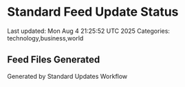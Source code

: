 # Standard Feed Update Status
Last updated: Mon Aug  4 21:25:52 UTC 2025
Categories: technology,business,world

## Feed Files Generated

Generated by Standard Updates Workflow
